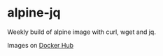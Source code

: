 # alpine-jq

Weekly build of alpine image with curl, wget and jq.

Images on [Docker Hub](https://hub.docker.com/r/apteno/alpine-jq)
